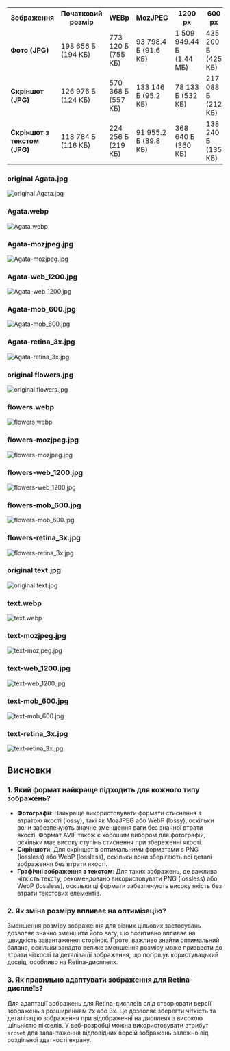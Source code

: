 
<table>
  <tr>
    <th>Зображення</th>
    <th>Початковий розмір</th>
    <th>WEBp</th>
    <th>MozJPEG</th>
    <th>1200 px</th>
    <th>600 px</th>
    <th>3x</th>
  </tr>
  <tr>
    <td><strong>Фото (JPG)</strong></td>
    <td>198 656 Б (194 КБ)</td>
    <td>773 120 Б (755 КБ)</td>
    <td>93 798.4 Б (91.6 КБ)</td>
    <td>1 509 949.44 Б (1.44 MБ)</td>
    <td>435 200 Б (425 КБ)</td>
    <td>6 417 285.12 Б (6.12 MБ)</td>
  </tr>
  <tr>
    <td><strong>Скріншот (JPG)</strong></td>
    <td>126 976 Б (124 КБ)</td>
    <td>570 368 Б (557 КБ)</td>
    <td>133 146 Б (95.2 КБ)</td>
    <td>78 133 Б (532 КБ)</td>
    <td>217 088 Б (212 КБ)</td>
    <td>908 288 Б (887 КБ)</td>
  </tr>
  <tr>
    <td><strong>Скріншот з текстом (JPG)</strong></td>
    <td>118 784 Б (116 КБ)</td>
    <td>224 256 Б (219 КБ)</td>
    <td>91 955.2 Б (89.8 КБ)</td>
    <td>368 640 Б (360 КБ)</td>
    <td>138 240 Б (135 КБ)</td>
    <td>138 240 Б (934 КБ)</td>
  </tr>
</table>

### original Agata.jpg
![original Agata.jpg](./images/Agata.jpg)

### Agata.webp
![Agata.webp](./images/Agata.webp)

### Agata-mozjpeg.jpg
![Agata-mozjpeg.jpg](./images/Agata-mozjpeg.jpg)

### Agata-web_1200.jpg
![Agata-web_1200.jpg](./images/Agata-web_1200.jpg)

### Agata-mob_600.jpg
![Agata-mob_600.jpg](./images/Agata-mob_600.jpg)

### Agata-retina_3x.jpg
![Agata-retina_3x.jpg](./images/Agata-retina_3x.jpg)

### original flowers.jpg
![original flowers.jpg](./images/flowers.jpg)

### flowers.webp
![flowers.webp](./images/flowers.webp)

### flowers-mozjpeg.jpg
![flowers-mozjpeg.jpg](./images/flowers-mozjpeg.jpg)

### flowers-web_1200.jpg
![flowers-web_1200.jpg](./images/flowers-web_1200.jpg)

### flowers-mob_600.jpg
![flowers-mob_600.jpg](./images/flowers-mob_600.jpg)

### flowers-retina_3x.jpg
![flowers-retina_3x.jpg](./images/flowers-retina_3x.jpg)

### original text.jpg
![original text.jpg](./images/text.jpg)

### text.webp
![text.webp](./images/text.webp)

### text-mozjpeg.jpg
![text-mozjpeg.jpg](./images/text-mozjpeg.jpg)

### text-web_1200.jpg
![text-web_1200.jpg](./images/text-web_1200.jpg)

### text-mob_600.jpg
![text-mob_600.jpg](./images/text-mob_600.jpg)

### text-retina_3x.jpg
![text-retina_3x.jpg](./images/text-retina_3x.jpg)

## Висновки

### 1. Який формат найкраще підходить для кожного типу зображень?
- **Фотографії**: Найкраще використовувати формати стиснення з втратою якості (lossy), такі як MozJPEG або WebP (lossy), оскільки вони забезпечують значне зменшення ваги без значної втрати якості. Формат AVIF також є хорошим вибором для фотографій, оскільки має високу ступінь стиснення при збереженні якості.
- **Скріншоти**: Для скріншотів оптимальними форматами є PNG (lossless) або WebP (lossless), оскільки вони зберігають всі деталі зображення без втрати якості.
- **Графічні зображення з текстом**: Для таких зображень, де важлива чіткість тексту, рекомендовано використовувати PNG (lossless) або WebP (lossless), оскільки ці формати забезпечують високу якість без втрати текстових елементів.

### 2. Як зміна розміру впливає на оптимізацію?
Зменшення розміру зображення для різних цільових застосувань дозволяє значно зменшити його вагу, що позитивно впливає на швидкість завантаження сторінок. Проте, важливо знайти оптимальний баланс, оскільки занадто велике зменшення розміру може призвести до втрати чіткості та деталізації зображення, що погіршує користувацький досвід, особливо на Retina-дисплеях.

### 3. Як правильно адаптувати зображення для Retina-дисплеїв?
Для адаптації зображень для Retina-дисплеїв слід створювати версії зображень з розширенням 2x або 3x. Це дозволяє зберегти чіткість та деталізацію зображення при відображенні на дисплеях з високою щільністю пікселів. У веб-розробці можна використовувати атрибут `srcset` для завантаження відповідних версій зображень залежно від роздільної здатності екрану.